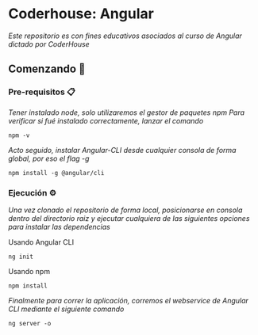 # Coderhouse: Angular

_Este repositorio es con fines educativos asociados al curso de Angular dictado por CoderHouse_

## Comenzando 🚀

### Pre-requisitos 📋

_Tener instalado node, solo utilizaremos el gestor de paquetes npm_
_Para verificar si fué instalado correctamente, lanzar el comando_

```console
npm -v
```

_Acto seguido, instalar Angular-CLI desde cualquier consola de forma global, por eso el flag -g_

```console
npm install -g @angular/cli
```

### Ejecución ⚙️

_Una vez clonado el repositorio de forma local, posicionarse en consola dentro del directorio raiz y ejecutar cualquiera de las siguientes opciones para instalar las dependencias_

Usando Angular CLI

```console
ng init
```

Usando npm

```console
npm install
```

_Finalmente para correr la aplicación, corremos el webservice de Angular CLI mediante el siguiente comando_

```console
ng server -o
```
